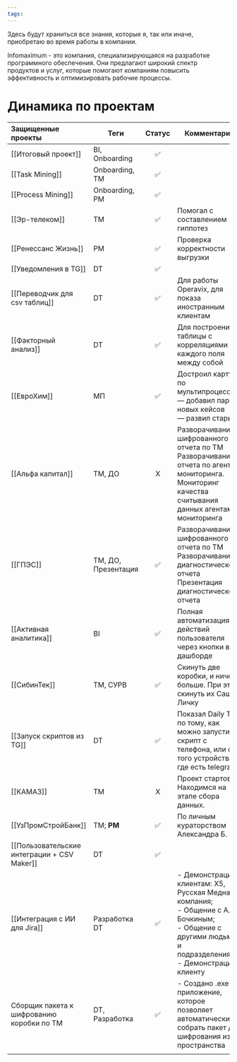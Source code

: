 ```yaml
---
tags:
---
```

Здесь будут храниться все знания, которые я, так или иначе, приобретаю во время работы в компании.

Infomaximum - это компания, специализирующаяся на разработке программного обеспечения. Они предлагают широкий спектр продуктов и услуг, которые помогают компаниям повысить эффективность и оптимизировать рабочие процессы.

# Динамика по проектам

| Защищенные проекты                          | Теги                | Статус | Комментарий                                                                                                                                                  |
| :------------------------------------------ | ------------------- | :----: | ------------------------------------------------------------------------------------------------------------------------------------------------------------ |
| [[Итоговый проект]]                         | BI, Onboarding      |   ✅    |                                                                                                                                                              |
| [[Task Mining]]                             | Onboarding, TM      |   ✅    |                                                                                                                                                              |
| [[Process Mining]]                          | Onboarding, PM      |   ✅    |                                                                                                                                                              |
| [[Эр-телеком]]                              | TM                  |   ✅    | Помогал с составлением гиппотез                                                                                                                              |
| [[Ренессанс Жизнь]]                         | PM                  |   ✅    | Проверка корректности выгрузки                                                                                                                               |
| [[Уведомления в TG]]                        | DT                  |   ✅    |                                                                                                                                                              |
| [[Переводчик для csv таблиц]]               | DT                  |   ✅    | Для работы Operavix, для показа иностранным клиентам                                                                                                         |
| [[Факторный анализ]]                        | DT                  |   ✅    | Для построения таблицы с корреляциями каждого поля между собой                                                                                               |
| [[ЕвроХим]]                                 | МП                  |   ✅    | Достроил карту по мультипроцессу.  <br>— добавил пару новых кейсов  <br>— развил старые                                                                      |
| [[Альфа капитал]]                           | TM, ДО              |   X    | Разворачивание шифрованного отчета по ТМ  <br>Разворачивание отчета по агентам мониторинга.  <br>Мониторинг качества считывания данных агентами мониторинга  |
| [[ГПЭС]]                                    | TM, ДО, Презентация |   ✅    | Разворачивание шифрованного отчета по ТМ  <br>Разворачивание диагностического отчета  <br>Презентация диагностического отчета                                |
| [[Активная аналитика]]                      | BI                  |   ✅    | Полная автоматизация действий пользователя через кнопки в дашборде                                                                                           |
| [[СибинТек]]                                | TM, СУРВ            |   ✅    | Скинуть две коробки, и ничего больше. При этом скинуть их Саше в Личку                                                                                       |
| [[Запуск скриптов из TG]]                   | DT                  |   ✅    | Показал Daily Tips по тому, как можно запустить скрипт с телефона, или с того устройства, где есть telegram                                                  |
| [[КАМАЗ]]                                   | TM                  |   X    | Проект стартовал. Находимся на этапе сбора данных.                                                                                                           |
| [[УзПромСтройБанк]]                         | TM; **PM**          |   ✅    | По личным кураторством Александра Б.                                                                                                                         |
| [[Пользовательские интеграции + CSV Maker]] | DT                  |   ✅    |                                                                                                                                                              |
| [[Интеграция с ИИ для Jira]]                | Разработка<br>DT    |   ✅    | - Демонстрация клиентам: Х5, Русская Медная компания;<br>- Общение с А. Бочкиным;<br>- Общение с другими людьми и подразделениями;<br>- Демонстрация клиенту |
| Сборщик пакета к шифрованию коробки по ТМ   | DT, Разработка      |   ✅    | - Создано .exe  приложение, которое позволяет автоматически собрать пакет для шифрования из пространства                                                     |
|                                             |                     |        |                                                                                                                                                              |
